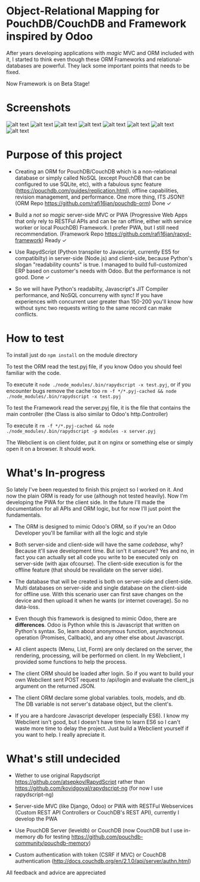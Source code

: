 # Object-Relational Mapping for PouchDB/CouchDB and Framework inspired by Odoo
After years developing applications with *magic* MVC and ORM included with it, I started to think even though these ORM Frameworks and relational-databases are powerful. They lack some important points that needs to be fixed.

Now Framework is on Beta Stage!

# Screenshots
![alt text](https://github.com/rafi16jan/screenshots/blob/master/rapyd-framework/Screenshot%202017-12-19%20at%2015.51.42.png?raw=true)
![alt text](https://github.com/rafi16jan/screenshots/blob/master/rapyd-framework/Screenshot%202017-12-19%20at%2015.51.54.png?raw=true)
![alt text](https://github.com/rafi16jan/screenshots/blob/master/rapyd-framework/Screenshot%202017-12-19%20at%2015.52.10.png?raw=true)
![alt text](https://github.com/rafi16jan/screenshots/blob/master/rapyd-framework/Screenshot%202017-12-19%20at%2016.06.13.png?raw=true)
![alt text](https://github.com/rafi16jan/screenshots/blob/master/rapyd-framework/Screenshot%202017-12-19%20at%2016.06.27.png?raw=true)
![alt text](https://github.com/rafi16jan/screenshots/blob/master/rapyd-framework/Screenshot%202017-12-19%20at%2016.06.54.png?raw=true)
![alt text](https://github.com/rafi16jan/screenshots/blob/master/rapyd-framework/Screenshot%202017-12-19%20at%2016.07.41.png?raw=true)
![alt text](https://github.com/rafi16jan/screenshots/blob/master/rapyd-framework/Screenshot%202017-12-19%20at%2016.07.50%20-%20Edited.png?raw=true)

# Purpose of this project
- Creating an ORM for PouchDB/CouchDB which is a non-relational database or simply called NoSQL (except PouchDB that can be configured to use SQLite, etc), with a fabulous sync feature (https://pouchdb.com/guides/replication.html), offline capabilities, revision management, and performance. One more thing, ITS JSON!! (ORM Repo https://github.com/rafi16jan/pouchdb-orm) Done ✓

- Build a *not so magic* server-side MVC or PWA (Progressive Web Apps that only rely to RESTFul APIs and can be ran offline, either with service worker or local PouchDB) Framework. I prefer PWA, but I still need recommendation. (Framework Repo https://github.com/rafi16jan/rapyd-framework) Ready ✓

- Use RapydScript (Python transpiler to Javascript, currently ES5 for compatibilty) in server-side (Node.js) and client-side, because Python's slogan "readability counts" is true. I managed to build full-customized ERP based on customer's needs with Odoo. But the performance is not good. Done ✓

- So we will have Python's readabilty, Javascript's JIT Compiler performance, and NoSQL concurreny with sync! If you have experiences with concurrent user greater than 150-200 you'll know how without sync two requests writing to the same record can make conflicts.

# How to test
To install just do `npm install` on the module directory

To test the ORM read the test.pyj file, if you know Odoo you should feel familiar with the code.

To execute it `node ./node_modules/.bin/rapydscript -x test.pyj`, or if you encounter bugs remove the cache too `rm -f */*.pyj-cached && node ./node_modules/.bin/rapydscript -x test.pyj`

To test the Framework read the server.pyj file, it is the file that contains the main controller (the Class is also similar to Odoo's http.Controller)

To execute it `rm -f */*.pyj-cached && node ./node_modules/.bin/rapydscript -p modules -x server.pyj`

The Webclient is on client folder, put it on nginx or something else or simply open it on a browser. It should work.

# What's In-progress
So lately I've been requested to finish this project so I worked on it. And now the plain ORM is ready for use (although not tested heavily). Now I'm developing the PWA for the client side. In the future I'll made the documentation for all APIs and ORM logic, but for now I'll just point the fundamentals.

- The ORM is designed to mimic Odoo's ORM, so if you're an Odoo Developer you'll be familiar with all the logic and style

- Both server-side and client-side will have the same *codebase*, why? Because it'll save development time. But isn't it unsecure? Yes and no, in fact you can actually set all code you write to be executed only on server-side (with ajax ofcourse). The client-side execution is for the offline feature (that should be revalidate on the server side).

- The database that will be created is both on server-side and client-side. Multi databases on server-side and single database on the client-side for offline use. With this scenario user can first save changes on the device and then upload it when he wants (or internet coverage). So no data-loss.

- Even though this framework is designed to mimic Odoo, there are **differences**. Odoo is Python while this is Javascript that written on Python's syntax. So, learn about anonymous function, asynchronous operation (Promises, Callback), and any other else about Javascript.

- All client aspects (Menu, List, Form) are only declared on the server, the rendering, processing, will be performed on client. In my Webclient, I provided some functions to help the process.

- The client ORM should be loaded after login. So if you want to build your own Webclient sent POST request to /api/login and evaluate the client_js argument on the returned JSON.

- The client ORM declare some global variables. tools, models, and db. The DB variable is not server's database object, but the client's.

- If you are a hardcore Javascript developer (especially ES6). I know my Webclient isn't good, but I doesn't have time to learn ES6 so I can't waste more time to delay the project. Just build a Webclient yourself if you want to help. I really apreciate it.

# What's still undecided
- Wether to use original Rapydscript https://github.com/atsepkov/RapydScript rather than https://github.com/kovidgoyal/rapydscript-ng (for now I use rapydscript-ng)

- Server-side MVC (like Django, Odoo) or PWA with RESTFul Webservices (Custom REST API Controllers or CouchDB's REST API), currently I develop the PWA

- Use PouchDB Server (leveldb) or CouchDB (now CouchDB but I use in-memory db for testing https://github.com/pouchdb-community/pouchdb-memory)

- Custom authentication with token (CSRF if MVC) or CouchDB authentication (http://docs.couchdb.org/en/2.1.0/api/server/authn.html)

All feedback and advice are appreciated
